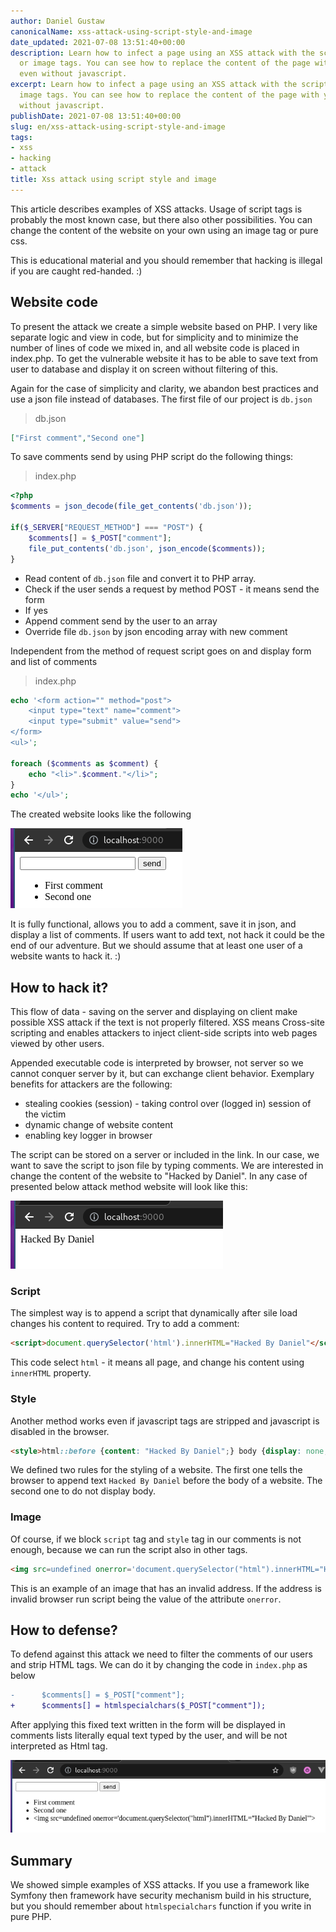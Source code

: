 ```yaml
---
author: Daniel Gustaw
canonicalName: xss-attack-using-script-style-and-image
date_updated: 2021-07-08 13:51:40+00:00
description: Learn how to infect a page using an XSS attack with the script, style,
  or image tags. You can see how to replace the content of the page with your own
  even without javascript.
excerpt: Learn how to infect a page using an XSS attack with the script, style, or
  image tags. You can see how to replace the content of the page with your own even
  without javascript.
publishDate: 2021-07-08 13:51:40+00:00
slug: en/xss-attack-using-script-style-and-image
tags:
- xss
- hacking
- attack
title: Xss attack using script style and image
---
```



This article describes examples of XSS attacks. Usage of script tags is probably the most known case, but there also other possibilities. You can change the content of the website on your own using an image tag or pure css.

This is educational material and you should remember that hacking is illegal if you are caught red-handed. :)

## Website code

To present the attack we create a simple website based on PHP. I very like separate logic and view in code, but for simplicity and to minimize the number of lines of code we mixed in, and all website code is placed in index.php. To get the vulnerable website it has to be able to save text from user to database and display it on screen without filtering of this.

Again for the case of simplicity and clarity, we abandon best practices and use a json file instead of databases. The first file of our project is `db.json`

> db.json

```json
["First comment","Second one"]
```

To save comments send by using PHP script do the following things:

> index.php

```php
<?php
$comments = json_decode(file_get_contents('db.json'));

if($_SERVER["REQUEST_METHOD"] === "POST") {
    $comments[] = $_POST["comment"];
    file_put_contents('db.json', json_encode($comments));
}
```

* Read content of `db.json` file and convert it to PHP array.
* Check if the user sends a request by method POST - it means send the form
* If yes
* Append comment send by the user to an array
* Override file `db.json` by json encoding array with new comment

Independent from the method of request script goes on and display form and list of comments

> index.php

```php
echo '<form action="" method="post">
    <input type="text" name="comment">
    <input type="submit" value="send">
</form>
<ul>';

foreach ($comments as $comment) {
    echo "<li>".$comment."</li>";
}
echo '</ul>';
```

The created website looks like the following

![](../../../assets/2021-07-08/Screenshot-from-2021-07-08-15-46-08.png)

It is fully functional, allows you to add a comment, save it in json, and display a list of comments. If users want to add text, not hack it could be the end of our adventure. But we should assume that at least one user of a website wants to hack it. :)

## How to hack it?

This flow of data - saving on the server and displaying on client make possible XSS attack if the text is not properly filtered. XSS means Cross-site scripting and enables attackers to inject client-side scripts into web pages viewed by other users.

Appended executable code is interpreted by browser, not server so we cannot conquer server by it, but can exchange client behavior. Exemplary benefits for attackers are the following:

* stealing cookies (session) - taking control over (logged in) session of the victim
* dynamic change of website content
* enabling key logger in browser

The script can be stored on a server or included in the link. In our case, we want to save the script to json file by typing comments. We are interested in change the content of the website to "Hacked by Daniel". In any case of presented below attack method website will look like this:

![](../../../assets/2021-07-08/Screenshot-from-2021-07-08-15-47-51.png)

### Script

The simplest way is to append a script that dynamically after sile load changes his content to required. Try to add a comment:

```html
<script>document.querySelector('html').innerHTML="Hacked By Daniel"</script>
```

This code select `html` - it means all page, and change his content using `innerHTML` property.

### Style

Another method works even if javascript tags are stripped and javascript is disabled in the browser.

```html
<style>html::before {content: "Hacked By Daniel";} body {display: none;}</style>
```

We defined two rules for the styling of a website. The first one tells the browser to append text `Hacked By Daniel` before the body of a website. The second one to do not display body.

### Image

Of course, if we block `script` tag and `style` tag in our comments is not enough, because we can run the script also in other tags.

```html
<img src=undefined onerror='document.querySelector("html").innerHTML="Hacked By Daniel"'>
```

This is an example of an image that has an invalid address. If the address is invalid browser run script being the value of the attribute `onerror`.

## How to defense?

To defend against this attack we need to filter the comments of our users and strip HTML tags. We can do it by changing the code in `index.php` as below

```diff
-      $comments[] = $_POST["comment"];
+      $comments[] = htmlspecialchars($_POST["comment"]);
```

After applying this fixed text written in the form will be displayed in comments lists literally equal text typed by the user, and will be not interpreted as Html tag.

![](../../../assets/2021-07-08/Screenshot-from-2021-07-08-15-50-50.png)

## Summary

We showed simple examples of XSS attacks. If you use a framework like Symfony then framework have security mechanism build in his structure, but you should remember about `htmlspecialchars` function if you write in pure PHP.
